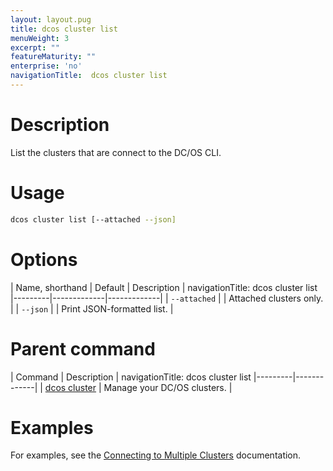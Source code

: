 ```yaml
---
layout: layout.pug
title: dcos cluster list
menuWeight: 3
excerpt: ""
featureMaturity: ""
enterprise: 'no'
navigationTitle:  dcos cluster list
---
```


<!-- This source repo for this topic is https://github.com/dcos/dcos-docs -->


# Description
List the clusters that are connect to the DC/OS CLI.

# Usage

```bash
dcos cluster list [--attached --json]
```

# Options

| Name, shorthand | Default | Description |
navigationTitle:  dcos cluster list
|---------|-------------|-------------|
| `--attached`   |             | Attached clusters only. |
| `--json`   |             |  Print JSON-formatted list. |


# Parent command

| Command | Description |
navigationTitle:  dcos cluster list
|---------|-------------|
| [dcos cluster](/docs/1.10/cli/command-reference/dcos-cluster/) | Manage your DC/OS clusters. |

# Examples
For examples, see the [Connecting to Multiple Clusters](/docs/1.10/cli/multi-cluster-cli/) documentation.
